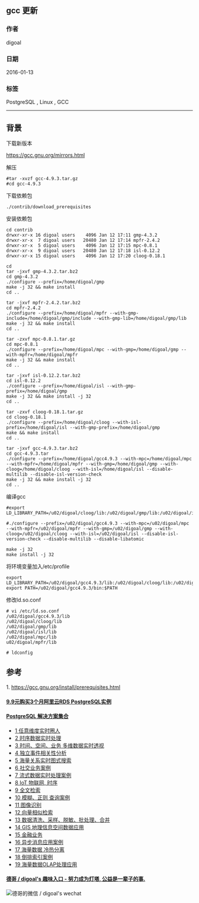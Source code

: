 ## gcc 更新  
                                                                                                                       
### 作者                                                                                                                       
digoal                                                                                                                       
                                                                                                                       
### 日期                                                                                                                       
2016-01-13                                                                                                                    
                                                                                                                       
### 标签                                                                                                                       
PostgreSQL , Linux , GCC  
                                                                                                                       
----                                                                                                                       
                                                                                                                       
## 背景           
下载新版本  
  
https://gcc.gnu.org/mirrors.html  
  
解压  
  
```  
#tar -xvzf gcc-4.9.3.tar.gz  
#cd gcc-4.9.3  
```  
  
下载依赖包  
  
```  
./contrib/download_prerequisites  
```  
  
安装依赖包  
  
```  
cd contrib  
drwxr-xr-x 16 digoal users    4096 Jan 12 17:11 gmp-4.3.2  
drwxr-xr-x  7 digoal users   20480 Jan 12 17:14 mpfr-2.4.2  
drwxr-xr-x  5 digoal users    4096 Jan 12 17:15 mpc-0.8.1  
drwxr-xr-x  9 digoal users   20480 Jan 12 17:18 isl-0.12.2  
drwxr-xr-x 15 digoal users    4096 Jan 12 17:20 cloog-0.18.1  
  
cd  
tar -jxvf gmp-4.3.2.tar.bz2   
cd gmp-4.3.2  
./configure --prefix=/home/digoal/gmp  
make -j 32 && make install  
cd ..  
  
tar -jxvf mpfr-2.4.2.tar.bz2  
cd mpfr-2.4.2  
./configure --prefix=/home/digoal/mpfr --with-gmp-include=/home/digoal/gmp/include --with-gmp-lib=/home/digoal/gmp/lib  
make -j 32 && make install  
cd ..  
  
tar -zxvf mpc-0.8.1.tar.gz   
cd mpc-0.8.1  
./configure --prefix=/home/digoal/mpc --with-gmp=/home/digoal/gmp --with-mpfr=/home/digoal/mpfr  
make -j 32 && make install  
cd ..  
  
tar -jxvf isl-0.12.2.tar.bz2   
cd isl-0.12.2  
./configure --prefix=/home/digoal/isl --with-gmp-prefix=/home/digoal/gmp  
make -j 32 && make install -j 32  
cd ..  
  
tar -zxvf cloog-0.18.1.tar.gz   
cd cloog-0.18.1  
./configure --prefix=/home/digoal/cloog --with-isl-prefix=/home/digoal/isl --with-gmp-prefix=/home/digoal/gmp  
make && make install  
cd ..  
  
tar -jxvf gcc-4.9.3.tar.bz2  
cd gcc-4.9.3.tar  
./configure --prefix=/home/digoal/gcc4.9.3 --with-mpc=/home/digoal/mpc --with-mpfr=/home/digoal/mpfr --with-gmp=/home/digoal/gmp --with-cloog=/home/digoal/cloog --with-isl=/home/digoal/isl --disable-multilib --disable-isl-version-check  
make -j 32 && make install -j 32  
cd ..  
```  
  
编译gcc  
  
```  
#export LD_LIBRARY_PATH=/u02/digoal/cloog/lib:/u02/digoal/gmp/lib:/u02/digoal/isl/lib:/u02/digoal/mpc/lib:/u02/digoal/mpfr/lib:$LD_LIBRARY_PATH  
  
#./configure --prefix=/u02/digoal/gcc4.9.3 --with-mpc=/u02/digoal/mpc --with-mpfr=/u02/digoal/mpfr --with-gmp=/u02/digoal/gmp --with-cloog=/u02/digoal/cloog --with-isl=/u02/digoal/isl --disable-isl-version-check --disable-multilib --disable-libatomic  
  
make -j 32  
make install -j 32  
```  
  
将环境变量加入/etc/profile  
  
```  
export LD_LIBRARY_PATH=/u02/digoal/gcc4.9.3/lib:/u02/digoal/cloog/lib:/u02/digoal/gmp/lib:/u02/digoal/isl/lib:/u02/digoal/mpc/lib:/u02/digoal/mpfr/lib:$LD_LIBRARY_PATH  
export PATH=/u02/digoal/gcc4.9.3/bin:$PATH  
```  
  
修改ld.so.conf  
  
```  
# vi /etc/ld.so.conf  
/u02/digoal/gcc4.9.3/lib  
/u02/digoal/cloog/lib  
/u02/digoal/gmp/lib  
/u02/digoal/isl/lib  
/u02/digoal/mpc/lib  
u02/digoal/mpfr/lib  
  
# ldconfig  
```  
  
## 参考  
1\. https://gcc.gnu.org/install/prerequisites.html  
  
  
  
  
  
  
  
  
  
  
  
  
  
  
  
  
  
  
  
  
  
  
  
  
  
  
  
  
  
  
  
  
  
  
  
  
  
  
  
  
  
  
  
  
  
#### [9.9元购买3个月阿里云RDS PostgreSQL实例](https://www.aliyun.com/database/postgresqlactivity "57258f76c37864c6e6d23383d05714ea")
  
  
#### [PostgreSQL 解决方案集合](https://yq.aliyun.com/topic/118 "40cff096e9ed7122c512b35d8561d9c8")
- [1 任意维度实时圈人](https://yq.aliyun.com/topic/118 "40cff096e9ed7122c512b35d8561d9c8")
- [2 时序数据实时处理](https://yq.aliyun.com/topic/118 "40cff096e9ed7122c512b35d8561d9c8")
- [3 时间、空间、业务 多维数据实时透视](https://yq.aliyun.com/topic/118 "40cff096e9ed7122c512b35d8561d9c8")
- [4 独立事件相关性分析](https://yq.aliyun.com/topic/118 "40cff096e9ed7122c512b35d8561d9c8")
- [5 海量关系实时图式搜索](https://yq.aliyun.com/topic/118 "40cff096e9ed7122c512b35d8561d9c8")
- [6 社交业务案例](https://yq.aliyun.com/topic/118 "40cff096e9ed7122c512b35d8561d9c8")
- [7 流式数据实时处理案例](https://yq.aliyun.com/topic/118 "40cff096e9ed7122c512b35d8561d9c8")
- [8 IoT 物联网, 时序](https://yq.aliyun.com/topic/118 "40cff096e9ed7122c512b35d8561d9c8")
- [9 全文检索](https://yq.aliyun.com/topic/118 "40cff096e9ed7122c512b35d8561d9c8")
- [10 模糊、正则 查询案例](https://yq.aliyun.com/topic/118 "40cff096e9ed7122c512b35d8561d9c8")
- [11 图像识别](https://yq.aliyun.com/topic/118 "40cff096e9ed7122c512b35d8561d9c8")
- [12 向量相似检索](https://yq.aliyun.com/topic/118 "40cff096e9ed7122c512b35d8561d9c8")
- [13 数据清洗、采样、脱敏、批处理、合并](https://yq.aliyun.com/topic/118 "40cff096e9ed7122c512b35d8561d9c8")
- [14 GIS 地理信息空间数据应用](https://yq.aliyun.com/topic/118 "40cff096e9ed7122c512b35d8561d9c8")
- [15 金融业务](https://yq.aliyun.com/topic/118 "40cff096e9ed7122c512b35d8561d9c8")
- [16 异步消息应用案例](https://yq.aliyun.com/topic/118 "40cff096e9ed7122c512b35d8561d9c8")
- [17 海量数据 冷热分离](https://yq.aliyun.com/topic/118 "40cff096e9ed7122c512b35d8561d9c8")
- [18 倒排索引案例](https://yq.aliyun.com/topic/118 "40cff096e9ed7122c512b35d8561d9c8")
- [19 海量数据OLAP处理应用](https://yq.aliyun.com/topic/118 "40cff096e9ed7122c512b35d8561d9c8")
  
  
#### [德哥 / digoal's 趣味入口 - 努力成为灯塔, 公益是一辈子的事.](https://github.com/digoal/blog/blob/master/README.md "22709685feb7cab07d30f30387f0a9ae")
  
  
![德哥的微信 / digoal's wechat](../pic/digoal_weixin.jpg "f7ad92eeba24523fd47a6e1a0e691b59")
  
